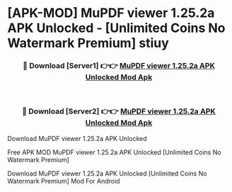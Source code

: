 # [APK-MOD] MuPDF viewer 1.25.2a APK Unlocked - [Unlimited Coins No Watermark Premium] stiuy



<div align="center">
<h3>🔴 Download [Server1] 👉👉 <a href="https://momento.my/?title=MuPDF_viewer_1.25.2a_APK_Unlocked">MuPDF viewer 1.25.2a APK Unlocked Mod Apk</a></h3><br>

<h3>🔴 Download [Server2] 👉👉 <a href="https://momento.my/?title=MuPDF_viewer_1.25.2a_APK_Unlocked">MuPDF viewer 1.25.2a APK Unlocked Mod Apk</a></h3>
</div>



Download MuPDF viewer 1.25.2a APK Unlocked 

Free APK MOD MuPDF viewer 1.25.2a APK Unlocked [Unlimited Coins No Watermark Premium]

Download MuPDF viewer 1.25.2a APK Unlocked [Unlimited Coins No Watermark Premium] Mod For Android
